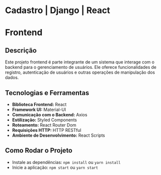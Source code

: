 # Cadastro | Django | React
# Frontend

## Descrição
Este projeto frontend é parte integrante de um sistema que interage com o backend para o gerenciamento de usuários. Ele oferece funcionalidades de registro, autenticação de usuários e outras operações de manipulação dos dados.

## Tecnologias e Ferramentas
- **Biblioteca Frontend:** React
- **Framework UI:** Material-UI
- **Comunicação com o Backend:** Axios
- **Estilização:** Styled Components
- **Roteamento:** React Router Dom
- **Requisições HTTP:** HTTP RESTful
- **Ambiente de Desenvolvimento:** React Scripts

## Como Rodar o Projeto
- Instale as dependências: `npm install` ou `yarn install`
- Inicie a aplicação: `npm start` ou `yarn start`
